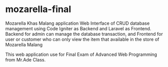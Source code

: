 # mozarella-final

Mozarella Khas Malang application Web Interface of CRUD database management using Code Igniter as Backend and Laravel as Frontend.
Backend for admin can manage the database transaction, and Frontend for user or customer who can only view the item that available in the store of Mozarella Malang

This web application use for Final Exam of Advanced Web Programming from Mr.Ade Class.
